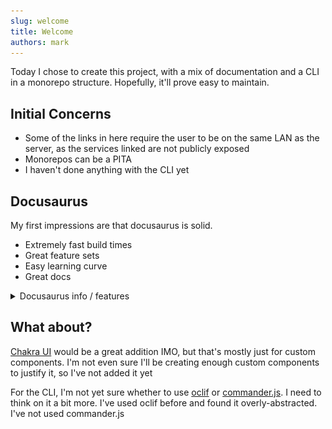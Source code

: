 ```yaml
---
slug: welcome
title: Welcome
authors: mark
---
```


Today I chose to create this project, with a mix of documentation and a CLI in a monorepo structure.
Hopefully, it'll prove easy to maintain.

## Initial Concerns

- Some of the links in here require the user to be on the same LAN as the server, as the services linked are not publicly exposed
- Monorepos can be a PITA
- I haven't done anything with the CLI yet

## Docusaurus

My first impressions are that docusaurus is solid.

- Extremely fast build times
- Great feature sets
- Easy learning curve
- Great docs

<details>
<summary>Docusaurus info / features</summary>

[Docusaurus blogging features](https://docusaurus.io/docs/blog) are powered by the [blog plugin](https://docusaurus.io/docs/api/plugins/@docusaurus/plugin-content-blog).

Simply add Markdown files (or folders) to the `blog` directory.

Regular blog authors can be added to `authors.yml`.

The blog post date can be extracted from filenames, such as:

- `2019-05-30-welcome.md`
- `2019-05-30-welcome/index.md`

A blog post folder can be convenient to co-locate blog post images:

![Docusaurus Plushie](./docusaurus-plushie-banner.jpeg)

The blog supports tags as well!

</details>

## What about?

[Chakra UI](https://chakra-ui.com/) would be a great addition IMO, but that's mostly just for custom components.
I'm not even sure I'll be creating enough custom components to justify it, so I've not added it yet

For the CLI, I'm not yet sure whether to use [oclif](https://oclif.io/) or [commander.js](https://github.com/tj/commander.js). I need to think on it a bit more. I've used oclif before and found it overly-abstracted. I've not used commander.js
